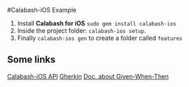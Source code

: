 #Calabash-iOS Example


1. Install **Calabash for iOS** `sudo gem install calabash-ios`
2. Inside the project folder: `calabash-ios setup`.
3. Finally `calabash-ios gen` to create a folder called `features`


## Some links
[Calabash-iOS API](https://github.com/calabash/calabash-ios/wiki/Calabash-iOS-Ruby-API)
[Gherkin](https://github.com/cucumber/cucumber/wiki/Gherkin)
[Doc. about Given-When-Then](https://github.com/cucumber/cucumber/wiki/Given-When-Then)

